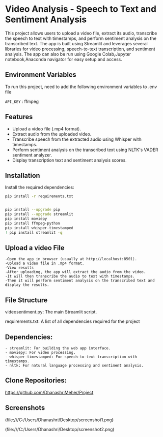 
# Video Analysis - Speech to Text and Sentiment Analysis 

This project allows users to upload a video file, extract its audio, transcribe the speech to text with timestamps, and perform sentiment analysis on the transcribed text. The app is built using Streamlit and leverages several libraries for video processing, speech-to-text transcription, and sentiment analysis. The app can also be run using Google Colab,Jupyter notebook,Anaconda navigator for easy setup and access.




## Environment Variables

To run this project, need to add the following environment variables to .env file

`API_KEY` : ffmpeg 



## Features

- Upload a video file (.mp4 format).
- Extract audio from the uploaded video.
- Transcribe speech from the extracted audio using   Whisper with timestamps.
-  Perform sentiment analysis on the transcribed text using NLTK's VADER sentiment analyzer.
- Display transcription text and sentiment analysis scores.




## Installation

Install the required dependencies:

```bash
pip install -r requirements.txt


pip install --upgrade pip
pip install --upgrade streamlit
pip install moviepy
pip install ffmpeg-python
pip install whisper-timestamped
! pip install streamlit -q
```
    
## Upload a video File

```
-Open the app in browser (usually at http://localhost:8501).
-Upload a video file in .mp4 format.
-View results
-After uploading, the app will extract the audio from the video.
-It will then transcribe the audio to text with timestamps.
-Then it will perform sentiment analysis on the transcribed text and display the results.
```


## File Structure

videosentiment.py: The main Streamlit script.

requirements.txt: A list of all dependencies required for the project


## Dependencies:

```
- streamlit: For building the web app interface.
- moviepy: For video processing.
- whisper-timestamped: For speech-to-text transcription with timestamps.
- nltk: For natural language processing and sentiment analysis. 
```

## Clone Repositories:
https://github.com/DhanashriMeher/Project


## Screenshots

(file:///C:/Users/Dhanashri/Desktop/screenshot1.png)

(file:///C:/Users/Dhanashri/Desktop/screenshot2.png)
